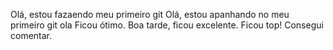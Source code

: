 Olá, estou fazaendo meu primeiro git
Olá, estou apanhando no meu primeiro git
ola
Ficou ótimo.
Boa tarde, ficou excelente.
Ficou top!
Consegui comentar.
